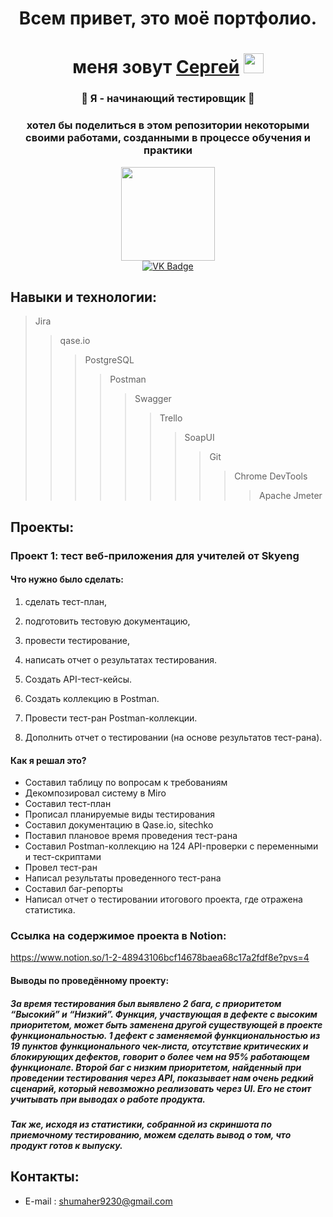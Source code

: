 <h1 align="center">Всем привет, это моё портфолио. </h1>
<h1 align="center"> меня зовут <a href="https://vk.com/stsareg" target="_blank">Сергей</a> 
<img src="https://github.com/blackcater/blackcater/raw/main/images/Hi.gif" height="32"/> </h1>

<h3 align="center"> 🌱 Я - начинающий тестировщик 🌱 </h3>
<h3 align="center"> хотел бы поделиться в этом репозитории некоторыми своими работами, созданными в процессе обучения и практики</h3>

<div id="header" align="center">
  <img src="https://media.giphy.com/media/YRzQnWzbn4WIxd3ZYx/giphy.gif" width="150"/>
</div>

<div id="badges" align="center">
  <a href="https://vk.com/stsareg">
    <img src="https://img.shields.io/badge/VK-blue?style=for-the-badge&logo=VK&logoColor=white" alt="VK Badge"/>
  </a>
  </div>
<div align="center">
  <a>
  <img src="https://komarev.com/ghpvc/?username=Digital-Machinist&style=flat-square&color=blue" alt=""/>
  </a>
</div>

## Навыки и технологии: 
> Jira
> > qase.io
> > > PostgreSQL
> > > > Postman
> > > > > Swagger
> > > > > > Trello
> > > > > > > SoapUI
> > > > > > > > Git
> > > > > > > > > Chrome DevTools
> > > > > > > > > > Apache Jmeter

## Проекты:

### Проект 1: тест веб-приложения для учителей от Skyeng

#### Что нужно было сделать:

1. сделать тест-план,

2. подготовить тестовую документацию,

3. провести тестирование,

4. написать отчет о результатах тестирования.

5. Создать API-тест-кейсы.

6. Создать коллекцию в Postman.

7. Провести тест-ран Postman-коллекции.

8. Дополнить отчет о тестировании (на основе результатов тест-рана).

   
#### Как я решал это?

- Составил таблицу по вопросам к требованиям
- Декомпозировал систему в Miro
- Составил тест-план
- Прописал планируемые виды тестирования
- Составил документацию в Qase.io, sitechko
- Поставил плановое время проведения тест-рана
- Составил Postman-коллекцию на 124 API-проверки с переменными и тест-скриптами
- Провел тест-ран
- Написал результаты проведенного тест-рана
- Составил баг-репорты
- Написал отчет о тестировании итогового проекта, где отражена статистика.

### Ссылка на содержимое проекта в Notion:
https://www.notion.so/1-2-48943106bcf14678baea68c17a2fdf8e?pvs=4

#### Выводы по проведённому проекту:
##### За время тестирования был выявлено 2 бага, с приоритетом “Высокий” и “Низкий”. Функция, участвующая в дефекте с высоким приоритетом, может быть заменена другой существующей в проекте функциональностью. 1 дефект с заменяемой функциональностью из 19 пунктов функционального чек-листа, отсутствие критических и блокирующих дефектов, говорит о более чем на 95% работающем функционале. Второй баг с низким приоритетом, найденный при проведении тестирования через API, показывает нам очень редкий сценарий, который невозможно реализовать через UI. Его не стоит учитывать при выводах о работе продукта.
##### Так же, исходя из статистики, собранной из скриншота по приемочному тестированию, можем сделать вывод о том, что продукт готов к выпуску.

## Контакты:

- E-mail : shumaher9230@gmail.com

<!--
**Digital-Machinist/Digital-Machinist** is a ✨ _special_ ✨ repository because its `README.md` (this file) appears on your GitHub profile.

Here are some ideas to get you started:

- 🔭 I’m currently working on ...
- 🌱 I’m currently learning ...
- 👯 I’m looking to collaborate on ...
- 🤔 I’m looking for help with ...
- 💬 Ask me about ...
- 📫 How to reach me: ...
- 😄 Pronouns: ...
- ⚡ Fun fact: ...
-->
